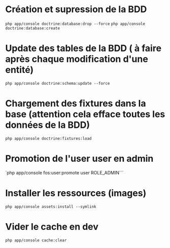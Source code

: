 # Création et supression de la BDD
`php app/console doctrine:database:drop --force`
`php app/console doctrine:database:create`

# Update des tables de la BDD ( à faire après chaque modification d'une entité)
`php app/console doctrine:schema:update --force`

# Chargement des fixtures dans la base (attention cela efface toutes les données de la BDD)
`php app/console doctrine:fixtures:load`

# Promotion de l'user user en admin
`php app/console fos:user:promote user ROLE_ADMIN```

# Installer les ressources (images)
`php app/console assets:install --symlink`

# Vider le cache en dev
`php app/console cache:clear`
